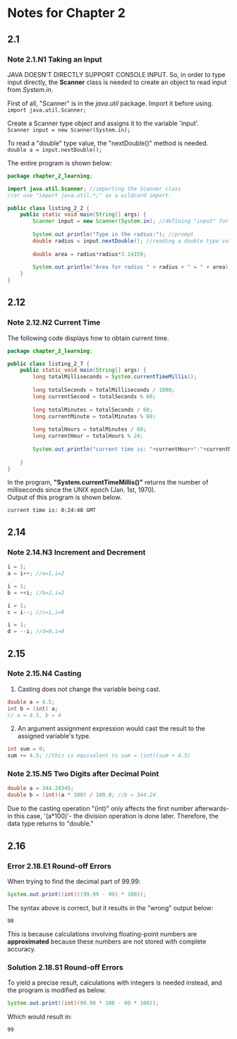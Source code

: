 # Notes for Chapter 2  
  
## 2.1  
### Note 2.1.N1 Taking an Input
JAVA DOESN'T DIRECTLY SUPPORT CONSOLE INPUT. So, in order to type input directly, the **Scanner** class is needed to create an object to read input from *System.in*.  
  
First of all, "Scanner" is in the *java.util* package. Import it before using.  
``
import java.util.Scanner;
`` 
  
Create a Scanner type object and assigns it to the variable 'input'.  
``
Scanner input = new Scanner(System.in);
``
  
To read a "double" type value, the "nextDouble()" method is needed.  
``
double a = input.nextDouble();
``
  
The entire program is shown below:  

```java
package chapter_2_learning;

import java.util.Scanner; //importing the Scanner class
//or use "import java.util.*;" as a wildcard import.

public class listing_2_2 {
	public static void main(String[] args) {
		Scanner input = new Scanner(System.in); //defining "input" for further use
		
		System.out.println("Type in the radius:"); //prompt
		double radius = input.nextDouble(); //reading a double type value as the input
		
		double area = radius*radius*3.14159;
		
		System.out.println("Area for radius " + radius + " = " + area);
	}
}
```
  
## 2.12
### Note 2.12.N2 Current Time
The following code displays how to obtain current time.
```java
package chapter_2_learning;

public class listing_2_7 {
	public static void main(String[] args) {
		long totalMilliseconds = System.currentTimeMillis();
		
		long totalSeconds = totalMilliseconds / 1000;
		long currentSecond = totalSeconds % 60;
		
		long totalMinutes = totalSeconds / 60;
		long currentMinute = totalMinutes % 60;
		
		long totalHours = totalMinutes / 60;
		long currentHour = totalHours % 24;
		
		System.out.println("current time is: "+currentHour+":"+currentMinute+":"+currentSecond+" GMT");
		
	}
}

```
In the program, **"System.currentTimeMillis()"** returns the number of milliseconds since the UNIX epoch (Jan. 1st, 1970).  
Output of this program is shown below.
```
current time is: 0:24:48 GMT
```
  
## 2.14
### Note 2.14.N3 Increment and Decrement  
```java
i = 1;
a = i++; //a=1,i=2

i = 1;
b = ++i; //b=2,i=2

i = 1;
c = i--; //c=1,i=0

i = 1;
d = --i; //d=0,i=0
```
  
## 2.15
### Note 2.15.N4 Casting
1. Casting does not change the variable being cast.  
```java
double a = 4.5;
int b = (int) a;
// a = 4.5, b = 4
```
2. An argument assignment expression would cast the result to the assigned variable's type.  
```java
int sum = 0;
sum += 4.5; //this is equivalent to sum = (int)(sum + 4.5)
```

### Note 2.15.N5 Two Digits after Decimal Point
```java
double a = 344.24345;
double b = (int)(a * 100) / 100.0; //b = 344.24
```
Due to the casting operation "(int)" only affects the first number afterwards- in this case, '(a*100)'- the division operation is done later. Therefore, the data type returns to "double."
  
## 2.16
### Error 2.18.E1 Round-off Errors
When trying to find the decimal part of 99.99: 
```java
System.out.print((int)((99.99 - 99) * 100));
```
The syntax above is correct, but it results in the "wrong" output below:  
```
98
```
This is because calculations involving floating-point numbers are **approximated** because these numbers are not stored with complete accuracy.  
### Solution 2.18.S1 Round-off Errors
To yield a precise result, calculations with integers is needed instead, and the program is modified as below.
```java
System.out.print((int)(99.99 * 100 - 99 * 100));
```
Which would result in: 
```
99
```
